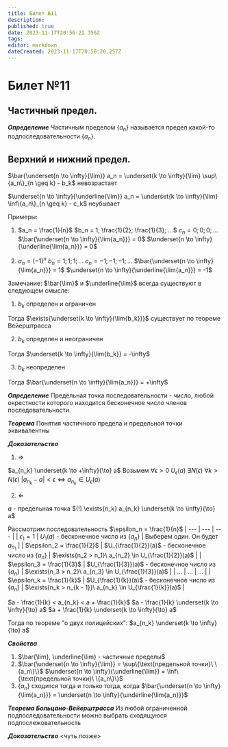 ```yaml
---
title: Билет №11
description: 
published: true
date: 2023-11-17T20:56:21.356Z
tags: 
editor: markdown
dateCreated: 2023-11-17T20:56:20.257Z
---
```


# Билет №11

## Частичный предел. 
***Определение***
Частичным пределом $\{a_n\}$ называется предел какой-то подпоследовательности $\{a_n\}$.

## Верхний и нижний предел. 
$\bar{\underset{n \to \infty}{\lim}} a_n = \underset{k \to \infty}{\lim} \sup\{a_n\}_{n \geq k} - b_k$ невозрастает

$\underset{n \to \infty}{\underline{\lim}} a_n = \underset{k \to \infty}{\lim} \inf\{a_n\}_{n \geq k} - c_k$ неубывает

Примеры:
1) $a_n = \frac{1}{n}$
$b_n = 1; \frac{1}{2}; \frac{1}{3}; ...$
$c_n = 0; 0; 0; ...$
$\bar{\underset{n \to \infty}{\lim{a_n}}} = 0$
$\underset{n \to \infty}{\underline{\lim{a_n}}} = 0$

2) $a_n = (-1)^n$
$b_n = 1; 1; 1; ...$
$c_n = -1; -1; -1; ...$
$\bar{\underset{n \to \infty}{\lim{a_n}}} = 1$
$\underset{n \to \infty}{\underline{\lim{a_n}}} = -1$

Замечание:
$\bar{\lim}$ и $\underline{\lim}$ всегда существуют в следующем смысле:
1) $b_k$ определен и ограничен

Тогда $\exists{\underset{k \to \infty}{\lim{b_k}}}$ существует по теореме Вейерштрасса

2) $b_k$ определен и неограничен

Тогда $\underset{k \to \infty}{\lim{b_k}} = -\infty$

3) $b_k$ неопределен

Тогда $\bar{\underset{n \to \infty}{\lim{a_n}}} = +\infty$

***Определение***
Предельная точка последовательности - число, любой окрестности которого находится бесконечное число членов последовательности.

***Теорема***
Понятия частичного предела и предельной точки эквивалентны

***Доказательство***
1) $\Rightarrow$

$a_{n_k} \underset{k \to +\infty}{\to} a$
Возьмем $\forall{\epsilon > 0}\ U_\epsilon(a)$
$\exists{N(\epsilon)}\ \forall{k > N(\epsilon)}\ |a_{n_k} - a| < \epsilon \Leftrightarrow a_{n_k} \in U_\epsilon(a)$

2) $\Leftarrow$

$a$ - предельная точка
$(!) \exists{n_k} a_{n_k} \underset{k \to \infty}{\to} a$

Рассмотрим последовательность $\epsilon_n = \frac{1}{n}$
| --- | --- | --- |
| $\epsilon_1 = 1$ | $U_1(a)$ - бесконечное число из $\{a_n\}$ | Выберем один. Он будет $a_{n_1}$ |
| $\epsilon_2 = \frac{1}{2}$ | $U_{\frac{1}{2}}(a)$ - бесконечное число из $\{a_n\}$ | $\exists{n_2 > n_1}\ a_{n_2} \in U_{\frac{1}{2}}(a)$ |
| $\epsilon_3 = \frac{1}{3}$ | $U_{\frac{1}{3}}(a)$ - бесконечное число из $\{a_n\}$ | $\exists{n_3 > n_2}\ a_{n_3} \in U_{\frac{1}{3}}(a)$ |
| ... | ... | ... |
| $\epsilon_k = \frac{1}{k}$ | $U_{\frac{1}{k}}(a)$ - бесконечное число из $\{a_n\}$ | $\exists{n_k > n_{k - 1}}\ a_{n_k} \in U_{\frac{1}{k}}(a)$ |

$a - \frac{1}{k} < a_{n_k} < a + \frac{1}{k}$
$a - \frac{1}{k} \underset{k \to \infty}{\to} a$
$a + \frac{1}{k} \underset{k \to \infty}{\to} a$

Тогда по теореме "о двух полицейских":
$a_{n_k} \underset{k \to \infty}{\to} a$

***Свойства***
1) $\bar{\lim}, \underline{\lim} - частичные пределы$
2) $\bar{\underset{n \to \infty}{\lim}} = \sup\{\text{предельной точки}\ \{a_n\}\}$
$\underset{n \to \infty}{\underline{\lim}} = \inf\{\text{предельной точки}\ \{a_n\}\}$
3) $\{a_n\}$ сходится тогда и только тогда, когда $\bar{\underset{n \to \infty}{\lim{a_n}}} = \underset{n \to \infty}{\underline{\lim{a_n}}}$

***Теорема Больцано-Вейерштрасса***
Из любой ограниченной подпоследовательности можно выбрать сходящуюся подпослежовательность

***Доказательство***
<чуть позже>